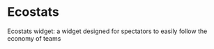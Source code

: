 Ecostats
========

Ecostats widget: a widget designed for spectators to easily follow the economy of teams
